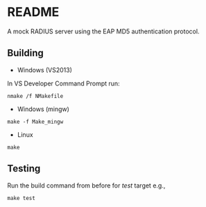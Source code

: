 # README #

A mock RADIUS server using the EAP MD5 authentication protocol.

## Building

* Windows (VS2013)

In VS Developer Command Prompt run:

    nmake /f NMakefile

* Windows (mingw)
~~~~
make -f Make_mingw
~~~~
* Linux
~~~~
make
~~~~
## Testing

Run the build command from before for _test_ target e.g.,

    make test
